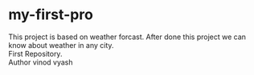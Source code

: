 # my-first-pro
This project is based on weather forcast. After done this project we can know about weather in any city. 
<br>
First Repository.
<br>
Author vinod vyash
